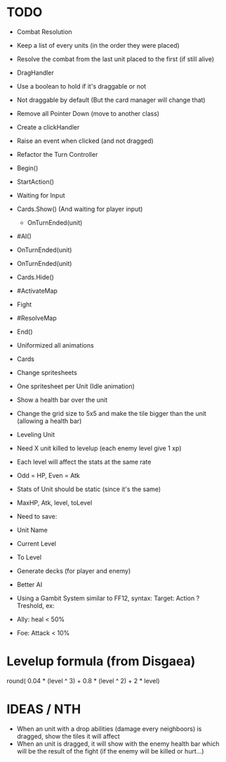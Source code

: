 TODO
====

* Combat Resolution
 * Keep a list of every units (in the order they were placed)
 * Resolve the combat from the last unit placed to the first (if still alive)

* DragHandler
 * Use a boolean to hold if it's draggable or not
  * Not draggable by default (But the card manager will change that)
 * Remove all Pointer Down (move to another class)

* Create a clickHandler
 * Raise an event when clicked (and not dragged)

* Refactor the Turn Controller
 * Begin()
 * StartAction()
 * Waiting for Input
  * Cards.Show() (And waiting for player input)
    * OnTurnEnded(unit)
  * #AI()
   * OnTurnEnded(unit)
 * OnTurnEnded(unit)
 * Cards.Hide()
 * #ActivateMap
 * Fight
 * #ResolveMap
 * End()
 
* Uniformized all animations
 * Cards

* Change spritesheets
 * One spritesheet per Unit (Idle animation)
 
* Show a health bar over the unit
 * Change the grid size to 5x5 and make the tile bigger than the unit (allowing a health bar)
 
* Leveling Unit
 * Need X unit killed to levelup (each enemy level give 1 xp)
 * Each level will affect the stats at the same rate
  * Odd = HP, Even = Atk
 * Stats of Unit should be static (since it's the same)
  * MaxHP, Atk, level, toLevel
 * Need to save:
  * Unit Name
  * Current Level
  * To Level
  
* Generate decks (for player and enemy)

* Better AI
 * Using a Gambit System similar to FF12, syntax: Target: Action ? Treshold, ex:
  * Ally: heal < 50%
  * Foe: Attack < 10%

Levelup formula (from Disgaea)
==============================

round( 0.04 * (level ^ 3) + 0.8 * (level ^ 2) + 2 * level)

IDEAS / NTH
===========

* When an unit with a drop abilities (damage every neighboors) is dragged, show the tiles it will affect
* When an unit is dragged, it will show with the enemy health bar which will be the result of the fight (if the enemy will be killed or hurt...)
